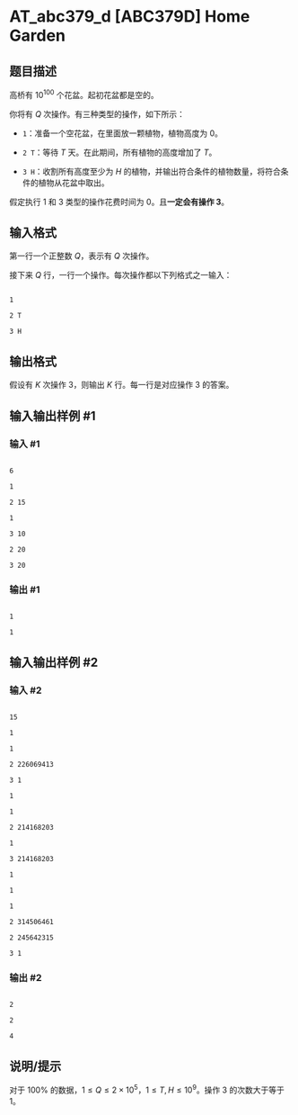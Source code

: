 # AT_abc379_d [ABC379D] Home Garden

## 题目描述

高桥有 $10^{100}$ 个花盆。起初花盆都是空的。

你将有 $Q$ 次操作。有三种类型的操作，如下所示：

- `1`：准备一个空花盆，在里面放一颗植物，植物高度为 $0$。
- `2 T`：等待 $T$ 天。在此期间，所有植物的高度增加了 $T$。
- `3 H`：收割所有高度至少为 $H$ 的植物，并输出符合条件的植物数量，将符合条件的植物从花盆中取出。

假定执行 $1$ 和 $3$ 类型的操作花费时间为 $0$。且**一定会有操作 $3$**。

## 输入格式

第一行一个正整数 $Q$，表示有 $Q$ 次操作。

接下来 $Q$ 行，一行一个操作。每次操作都以下列格式之一输入：

```
1
2 T
3 H
```

## 输出格式

假设有 $K$ 次操作 $3$，则输出 $K$ 行。每一行是对应操作 $3$ 的答案。

## 输入输出样例 #1

### 输入 #1

```
6
1
2 15
1
3 10
2 20
3 20
```

### 输出 #1

```
1
1
```

## 输入输出样例 #2

### 输入 #2

```
15
1
1
2 226069413
3 1
1
1
2 214168203
1
3 214168203
1
1
1
2 314506461
2 245642315
3 1
```

### 输出 #2

```
2
2
4
```

## 说明/提示

对于 $100\%$ 的数据，$1\le Q\le 2\times10^5$，$1\le T,H\le10^9$。操作 $3$ 的次数大于等于 $1$。